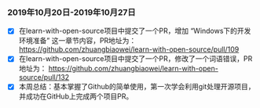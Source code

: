 ### 2019年10月20日-2019年10月27日

- [x] 在learn-with-open-source项目中提交了一个PR，增加 “Windows下的开发环境准备” 这一章节内容，PR地址为： https://github.com/zhuangbiaowei/learn-with-open-source/pull/109 
- [x] 在learn-with-open-source项目中提交了一个PR，修改了一个词语错误，PR地址为： https://github.com/zhuangbiaowei/learn-with-open-source/pull/132 
- [x] 本周总结：基本掌握了Github的简单使用，第一次学会利用git处理开源项目，并成功在GitHub上完成两个项目PR。